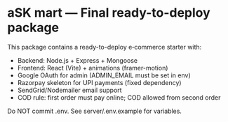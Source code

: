 # aSK mart — Final ready-to-deploy package

This package contains a ready-to-deploy e‑commerce starter with:
- Backend: Node.js + Express + Mongoose
- Frontend: React (Vite) + animations (framer-motion)
- Google OAuth for admin (ADMIN_EMAIL must be set in env)
- Razorpay skeleton for UPI payments (fixed dependency)
- SendGrid/Nodemailer email support
- COD rule: first order must pay online; COD allowed from second order

Do NOT commit .env. See server/.env.example for variables.
